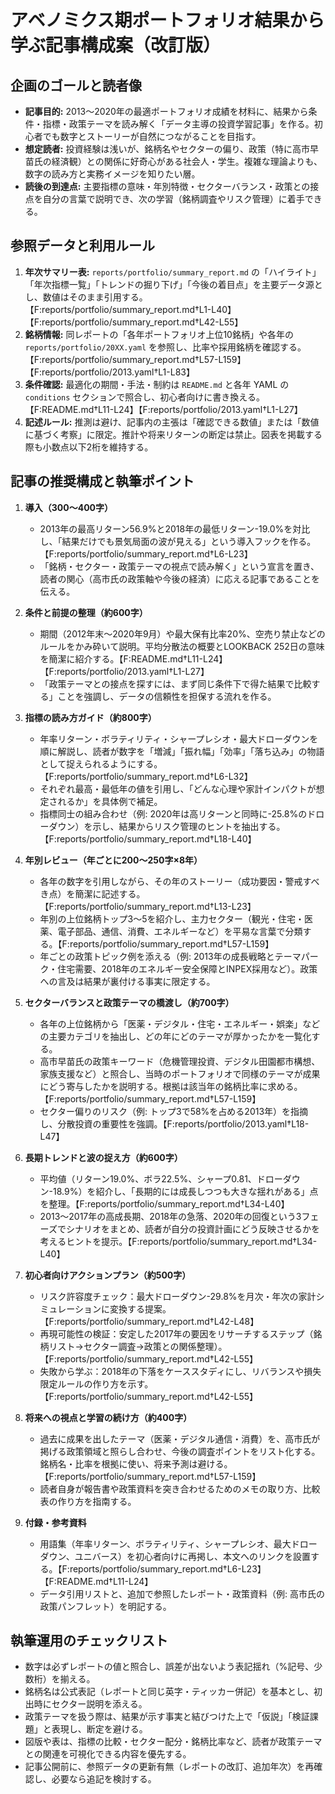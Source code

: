 # アベノミクス期ポートフォリオ結果から学ぶ記事構成案（改訂版）

## 企画のゴールと読者像
- **記事目的:** 2013〜2020年の最適ポートフォリオ成績を材料に、結果から条件・指標・政策テーマを読み解く「データ主導の投資学習記事」を作る。初心者でも数字とストーリーが自然につながることを目指す。
- **想定読者:** 投資経験は浅いが、銘柄名やセクターの偏り、政策（特に高市早苗氏の経済観）との関係に好奇心がある社会人・学生。複雑な理論よりも、数字の読み方と実務イメージを知りたい層。
- **読後の到達点:** 主要指標の意味・年別特徴・セクターバランス・政策との接点を自分の言葉で説明でき、次の学習（銘柄調査やリスク管理）に着手できる。

## 参照データと利用ルール
1. **年次サマリー表:** `reports/portfolio/summary_report.md` の「ハイライト」「年次指標一覧」「トレンドの掘り下げ」「今後の着目点」を主要データ源とし、数値はそのまま引用する。【F:reports/portfolio/summary_report.md†L1-L40】【F:reports/portfolio/summary_report.md†L42-L55】
2. **銘柄情報:** 同レポートの「各年ポートフォリオ上位10銘柄」や各年の `reports/portfolio/20XX.yaml` を参照し、比率や採用銘柄を確認する。【F:reports/portfolio/summary_report.md†L57-L159】【F:reports/portfolio/2013.yaml†L1-L83】
3. **条件確認:** 最適化の期間・手法・制約は `README.md` と各年 YAML の `conditions` セクションで照合し、初心者向けに書き換える。【F:README.md†L11-L24】【F:reports/portfolio/2013.yaml†L1-L27】
4. **記述ルール:** 推測は避け、記事内の主張は「確認できる数値」または「数値に基づく考察」に限定。推計や将来リターンの断定は禁止。図表を掲載する際も小数点以下2桁を維持する。

## 記事の推奨構成と執筆ポイント
1. **導入（300〜400字）**
   - 2013年の最高リターン56.9%と2018年の最低リターン-19.0%を対比し、「結果だけでも景気局面の波が見える」という導入フックを作る。【F:reports/portfolio/summary_report.md†L6-L23】
   - 「銘柄・セクター・政策テーマの視点で読み解く」という宣言を置き、読者の関心（高市氏の政策軸や今後の経済）に応える記事であることを伝える。

2. **条件と前提の整理（約600字）**
   - 期間（2012年末〜2020年9月）や最大保有比率20%、空売り禁止などのルールをかみ砕いて説明。平均分散法の概要とLOOKBACK 252日の意味を簡潔に紹介する。【F:README.md†L11-L24】【F:reports/portfolio/2013.yaml†L1-L27】
   - 「政策テーマとの接点を探すには、まず同じ条件下で得た結果で比較する」ことを強調し、データの信頼性を担保する流れを作る。

3. **指標の読み方ガイド（約800字）**
   - 年率リターン・ボラティリティ・シャープレシオ・最大ドローダウンを順に解説し、読者が数字を「増減」「振れ幅」「効率」「落ち込み」の物語として捉えられるようにする。【F:reports/portfolio/summary_report.md†L6-L32】
   - それぞれ最高・最低年の値を引用し、「どんな心理や家計インパクトが想定されるか」を具体例で補足。
   - 指標同士の組み合わせ（例: 2020年は高リターンと同時に-25.8%のドローダウン）を示し、結果からリスク管理のヒントを抽出する。【F:reports/portfolio/summary_report.md†L18-L40】

4. **年別レビュー（年ごとに200〜250字×8年）**
   - 各年の数字を引用しながら、その年のストーリー（成功要因・警戒すべき点）を簡潔に記述する。【F:reports/portfolio/summary_report.md†L13-L23】
   - 年別の上位銘柄トップ3〜5を紹介し、主力セクター（観光・住宅・医薬、電子部品、通信、消費、エネルギーなど）を平易な言葉で分類する。【F:reports/portfolio/summary_report.md†L57-L159】
   - 年ごとの政策トピック例を添える（例: 2013年の成長戦略とテーマパーク・住宅需要、2018年のエネルギー安全保障とINPEX採用など）。政策への言及は結果が裏付ける事実に限定する。

5. **セクターバランスと政策テーマの橋渡し（約700字）**
   - 各年の上位銘柄から「医薬・デジタル・住宅・エネルギー・娯楽」などの主要カテゴリを抽出し、どの年にどのテーマが厚かったかを一覧化する。
   - 高市早苗氏の政策キーワード（危機管理投資、デジタル田園都市構想、家族支援など）と照合し、当時のポートフォリオで同様のテーマが成果にどう寄与したかを説明する。根拠は該当年の銘柄比率に求める。【F:reports/portfolio/summary_report.md†L57-L159】
   - セクター偏りのリスク（例: トップ3で58%を占める2013年）を指摘し、分散投資の重要性を強調。【F:reports/portfolio/2013.yaml†L18-L47】

6. **長期トレンドと波の捉え方（約600字）**
   - 平均値（リターン19.0%、ボラ22.5%、シャープ0.81、ドローダウン-18.9%）を紹介し、「長期的には成長しつつも大きな揺れがある」点を整理。【F:reports/portfolio/summary_report.md†L34-L40】
   - 2013〜2017年の高成長期、2018年の急落、2020年の回復という3フェーズでシナリオをまとめ、読者が自分の投資計画にどう反映させるかを考えるヒントを提示。【F:reports/portfolio/summary_report.md†L34-L40】

7. **初心者向けアクションプラン（約500字）**
   - リスク許容度チェック：最大ドローダウン-29.8%を月次・年次の家計シミュレーションに変換する提案。【F:reports/portfolio/summary_report.md†L42-L48】
   - 再現可能性の検証：安定した2017年の要因をリサーチするステップ（銘柄リスト→セクター調査→政策との関係整理）。【F:reports/portfolio/summary_report.md†L42-L55】
   - 失敗から学ぶ：2018年の下落をケーススタディにし、リバランスや損失限定ルールの作り方を示す。【F:reports/portfolio/summary_report.md†L42-L55】

8. **将来への視点と学習の続け方（約400字）**
   - 過去に成果を出したテーマ（医薬・デジタル通信・消費）を、高市氏が掲げる政策領域と照らし合わせ、今後の調査ポイントをリスト化する。銘柄名・比率を根拠に使い、将来予測は避ける。【F:reports/portfolio/summary_report.md†L57-L159】
   - 読者自身が報告書や政策資料を突き合わせるためのメモの取り方、比較表の作り方を指南する。

9. **付録・参考資料**
   - 用語集（年率リターン、ボラティリティ、シャープレシオ、最大ドローダウン、ユニバース）を初心者向けに再掲し、本文へのリンクを設置する。【F:reports/portfolio/summary_report.md†L6-L23】【F:README.md†L11-L24】
   - データ引用リストと、追加で参照したレポート・政策資料（例: 高市氏の政策パンフレット）を明記する。

## 執筆運用のチェックリスト
- 数字は必ずレポートの値と照合し、誤差が出ないよう表記揺れ（%記号、少数桁）を揃える。
- 銘柄名は公式表記（レポートと同じ英字・ティッカー併記）を基本とし、初出時にセクター説明を添える。
- 政策テーマを扱う際は、結果が示す事実と結びつけた上で「仮説」「検証課題」と表現し、断定を避ける。
- 図版や表は、指標の比較・セクター配分・銘柄比率など、読者が政策テーマとの関連を可視化できる内容を優先する。
- 記事公開前に、参照データの更新有無（レポートの改訂、追加年次）を再確認し、必要なら追記を検討する。
